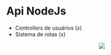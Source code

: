 <h1>Api NodeJs</h1>

<ul>
  <li>Controllers de usuários (x)</li>
  <li>Sistema de rotas (x)</li>
</ul>

<p align='center'>
  <img src="http://img.shields.io/static/v1?label=STATUS&message=EM%20DESENVOLVIMENTO&color=GREEN&style=for-the-badge"/>
</p>
